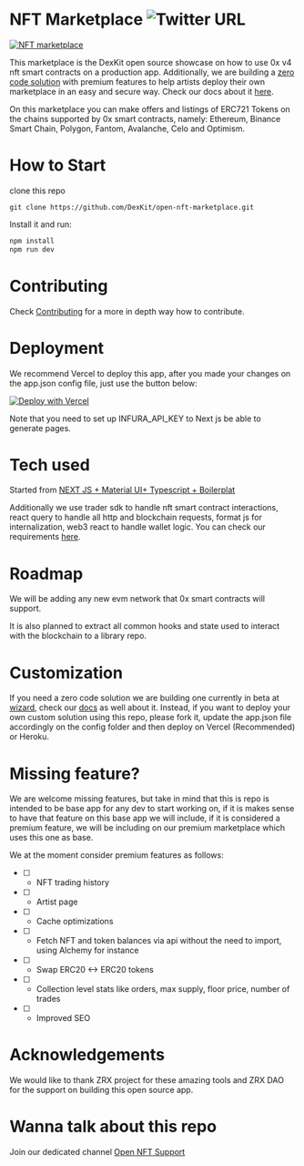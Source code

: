 # NFT Marketplace ![Twitter URL](https://img.shields.io/twitter/url?style=social&url=https%3A%2F%2Fgithub.com%2FDexKit%2Fopen-nft-marketplace)

[![NFT marketplace](https://img.youtube.com/vi/9UxtgAkNG1k/0.jpg)](https://www.youtube.com/watch?v=9UxtgAkNG1k 'Marketplace by DexKit')

This marketplace is the DexKit open source showcase on how to use 0x v4 nft smart contracts on a production app. Additionally, we are building a [zero code solution](https://whitelabel-nft.dexkit.com/admin/setup) with premium features to help artists deploy their own marketplace in an easy and secure way. Check our docs about it [here](https://docs.dexkit.com/defi-products/nft-marketplace/overview).

On this marketplace you can make offers and listings of ERC721 Tokens on the chains supported by 0x smart contracts, namely: Ethereum, Binance Smart Chain, Polygon, Fantom, Avalanche, Celo and Optimism.

# How to Start

clone this repo

```
git clone https://github.com/DexKit/open-nft-marketplace.git
```

Install it and run:

```sh
npm install
npm run dev
```

# Contributing

Check [Contributing](CONTRIBUTING.md) for a more in depth way how to contribute.

# Deployment

We recommend Vercel to deploy this app, after you made your changes on the app.json config file, just use the button below:

[![Deploy with Vercel](https://vercel.com/button)](https://vercel.com/new/clone?repository-url=https%3A%2F%2Fgithub.com%2FDexKit%2Fopen-nft-marketplace&env=INFURA_API_KEY)

Note that you need to set up INFURA_API_KEY to Next js be able to generate pages.

# Tech used

Started from [NEXT JS + Material UI+ Typescript + Boilerplat](https://github.com/mui/material-ui/tree/master/examples/nextjs-with-typescript)

Additionally we use trader sdk to handle nft smart contract interactions, react query to handle all http and blockchain requests, format js for internalization, web3 react to handle wallet logic. You can check our requirements [here](REQUIREMENTS.md).

# Roadmap

We will be adding any new evm network that 0x smart contracts will support.

It is also planned to extract all common hooks and state used to interact with the blockchain to a library repo.

# Customization

If you need a zero code solution we are building one currently in beta at [wizard](https://whitelabel-nft.dexkit.com/admin/setup), check our [docs](https://docs.dexkit.com/defi-products/nft-marketplace/overview) as well about it. Instead, if you want to deploy your own custom solution using this repo, please fork it, update the app.json file accordingly on the config folder and then deploy on Vercel (Recommended) or Heroku.

# Missing feature?

We are welcome missing features, but take in mind that this is repo is intended to be base app for any dev to start working on, if it is makes sense to have that feature on this base app we will include, if it is considered a premium feature, we will be including on our premium marketplace which uses this one as base.

We at the moment consider premium features as follows:

- [ ] - NFT trading history

- [ ] - Artist page

- [ ] - Cache optimizations

- [ ] - Fetch NFT and token balances via api without the need to import, using Alchemy for instance

- [ ] - Swap ERC20 <-> ERC20 tokens

- [ ] - Collection level stats like orders, max supply, floor price, number of trades

- [ ] - Improved SEO

# Acknowledgements

We would like to thank ZRX project for these amazing tools and ZRX DAO for the support on building this open source app.

# Wanna talk about this repo

Join our dedicated channel [Open NFT Support](https://discord.gg/FnkrFAY7Za)
